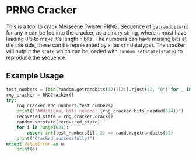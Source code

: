 # PRNG Cracker

This is a tool to crack Merseene Twister PRNG. Sequence of `getrandbits(n)` for any n can be fed into the cracker, as a binary string, where it must have leading 0's to make it's length `n` bits.
The numbers can have missing bits at the `LSB` side, these can be represented by `x` (as `str` datatype).
The cracker will output the `state` which can be loaded with `random.setstate(state)` to reproduce the sequence.

## Example Usage

```python
test_numbers = [bin(random.getrandbits(32))[2:].rjust(32, "0") for _ in range(624)]
rng_cracker = RNGCracker()
try:
    rng_cracker.add_numbers(test_numbers)
    print(f"Additional bits needed: {rng_cracker.bits_needed(624)}")
    recovered_state = rng_cracker.crack()
    random.setstate(recovered_state)
    for i in range(624):
        assert int(test_numbers[i], 2) == random.getrandbits(32)
    print("Cracked successfully!")
except ValueError as e:
    print(e)
```
